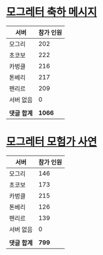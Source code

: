 # [모그레터 축하 메시지](./Event250701_v7_2_10th_moogleletter0.md)

|서버|참가 인원|
|-|-|
|모그리|202|
|초코보|222|
|카벙클|216|
|톤베리|217|
|펜리르|209|
|서버 없음|0|
|||
|**댓글 합계**|**1066**|


# [모그레터 모험가 사연](./Event250701_v7_2_10th_moogleletter1.md)

|서버|참가 인원|
|-|-|
|모그리|146|
|초코보|173|
|카벙클|215|
|톤베리|126|
|펜리르|139|
|서버 없음|0|
|||
|**댓글 합계**|**799**|


